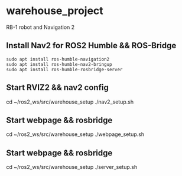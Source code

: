 # warehouse_project
RB-1 robot and Navigation 2


## Install Nav2 for ROS2 Humble && ROS-Bridge

```
sudo apt install ros-humble-navigation2
sudo apt install ros-humble-nav2-bringup
sudo apt install ros-humble-rosbridge-server
```


##  Start RVIZ2 && nav2 config

cd ~/ros2_ws/src/warehouse_setup
./nav2_setup.sh


## Start webpage && rosbridge

cd ~/ros2_ws/src/warehouse_setup
./webpage_setup.sh


## Start webpage && rosbridge

cd ~/ros2_ws/src/warehouse_setup
./server_setup.sh


